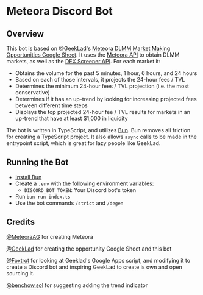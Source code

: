 # Meteora Discord Bot

## Overview

This bot is based on [@GeekLad](https://x.com/GeekLad)'s [Meteora DLMM Market
Making Opportunities Google Sheet](https://docs.google.com/spreadsheets/d/1uMj43pCdVwhDKEswCTbe47LfbmI0CRlmFisDtWaFFyc). It uses the
[Meteora API](https://dlmm-api.meteora.ag/swagger-ui) to obtain DLMM markets,
as well as the [DEX Screener API](https://docs.dexscreener.com/api/reference).
For each market it:

- Obtains the volume for the past 5 minutes, 1 hour, 6 hours, and 24 hours
- Based on each of those intervals, it projects the 24-hour fees / TVL
- Determines the minimum 24-hour fees / TVL projection (i.e. the most
  conservative)
- Determines if it has an up-trend by looking for increasing projected fees
  between different time steps
- Displays the top projected 24-hour fee / TVL results for markets in an
  up-trend that have at least $1,000 in liquidity

The bot is written in TypeScript, and utilizes [Bun](https://bun.sh). Bun
removes all friction for creating a TypeScript project. It also allows `async`
calls to be made in the entrypoint script, which is great for lazy people like
GeekLad.

## Running the Bot

- [Install Bun](https://bun.sh)
- Create a `.env` with the following environment variables:
  - `DISCORD_BOT_TOKEN`: Your Discord bot's token
- Run `bun run index.ts`
- Use the bot commands `/strict` and `/degen`

## Credits

[@MeteoraAG](https://x.com/MeteoraAG) for creating Meteora

[@GeekLad](https://x.com/GeekLad) for creating the opportunity Google Sheet
and this bot

[@Foxtrot](https://x.com/foxtroteth) for looking at Geeklad's Google Apps
script, and modifying it to create a Discord bot and inspiring GeekLad to
create is own and open sourcing it.

[@benchow.sol](https://twitter.com/hellochow) for suggesting adding the
trend indicator
